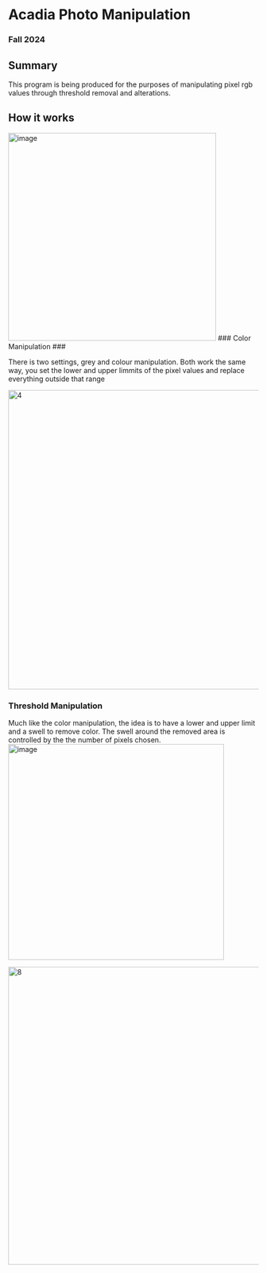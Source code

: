 # Acadia Photo Manipulation #
### Fall 2024 ###

## Summary ##
This program is being produced for the purposes of manipulating pixel rgb values through threshold removal and alterations.

## How it works ##
<img width="418" alt="image" src="https://github.com/Dunfiena/Acadia_Photo_Manipulation/assets/117761149/092b4067-a09f-4387-9360-c2de3486a2c2">
### Color Manipulation ###

There is two settings, grey and colour manipulation.  Both work the same way, you set the lower and upper limmits of the pixel values and replace everything outside that range

<img width="602" alt="4" src="https://github.com/Dunfiena/Acadia_Photo_Manipulation/assets/117761149/b8133f5f-c566-45b0-a533-974784936944">

### Threshold Manipulation ###
Much like the color manipulation, the idea is to have a lower and upper limit and a swell to remove color.  The swell around the removed area is controlled by the the number of pixels
chosen.
<img width="434" alt="image" src="https://github.com/Dunfiena/Acadia_Photo_Manipulation/assets/117761149/c1bb2206-2b4b-4872-aa9a-e4ff113dcced">

<img width="599" alt="8" src="https://github.com/Dunfiena/Acadia_Photo_Manipulation/assets/117761149/2318e582-4b3e-4a46-ab1d-19ed60671052">

